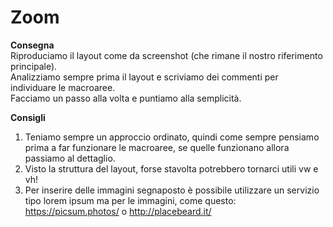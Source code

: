 Zoom
===
**Consegna**  
Riproduciamo il layout come da screenshot (che rimane il nostro riferimento principale).  
Analizziamo sempre prima il layout e scriviamo dei commenti per individuare le macroaree.  
Facciamo un passo alla volta e puntiamo alla semplicità.  

**Consigli**    
1. Teniamo sempre un approccio ordinato, quindi come sempre pensiamo prima a far funzionare le macroaree, se quelle funzionano allora passiamo al dettaglio.  
2. Visto la struttura del layout, forse stavolta potrebbero tornarci utili vw e vh!  
3. Per inserire delle immagini segnaposto è possibile utilizzare un servizio tipo lorem ipsum ma per le immagini, come questo: https://picsum.photos/ o http://placebeard.it/  
